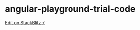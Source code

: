 # angular-playground-trial-code

[Edit on StackBlitz ⚡️](https://stackblitz.com/edit/angular-playground-lwekm9)